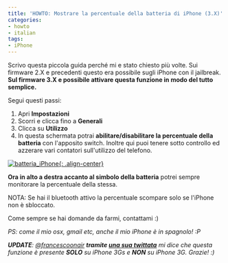 ```yaml
---
title: 'HOWTO: Mostrare la percentuale della batteria di iPhone (3.X)'
categories:
- howto
- italian
tags:
- iPhone
---
```

Scrivo questa piccola guida perché mi e stato chiesto più volte. Sui firmware
2.X e precedenti questo era possibile sugli iPhone con il jailbreak. **Sul
firmware 3.X e possibile attivare questa funzione in modo del tutto
semplice.**

Segui questi passi:

  1. Apri **Impostazioni**
  2. Scorri e clicca fino a **Generali**
  3. Clicca su **Utilizzo**
  4. In questa schermata potrai **abilitare/disabilitare la percentuale della batteria** con l'apposito switch. Inoltre qui puoi tenere sotto controllo ed azzerare vari contatori sull'utilizzo del telefono.
  

[![batteria_iPhone]({{site.url}}/images/batteria_iPhone.png){: .align-center}]({{site.url}}/images/batteria_iPhone.png)

**Ora in alto a destra accanto al simbolo della batteria** potrei sempre monitorare la percentuale della stessa.

NOTA: Se hai il bluetooth attivo la percentuale scompare solo se l'iPhone non
è sbloccato.

Come sempre se hai domande da farmi, contattami :)

_PS: come il mio osx, gmail etc, anche il mio iPhone è in spagnolo! :P_

_**UPDATE**: [@francescoonair](http://twitter.com/francescoonair) __tramite
[una sua twittata](http://twitter.com/francescoonair/status/4122997911)__ mi
dice che questa funzione è presente **SOLO** su iPhone 3Gs e **NON** su
iPhone 3G. Grazie! :)_

